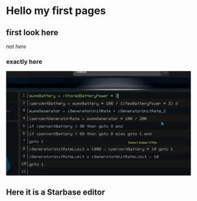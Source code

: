 # Hello my first pages 
## first look here
_not here_
### exactly here
![png](Screenshot_4.png)
## Here it is a Starbase editor